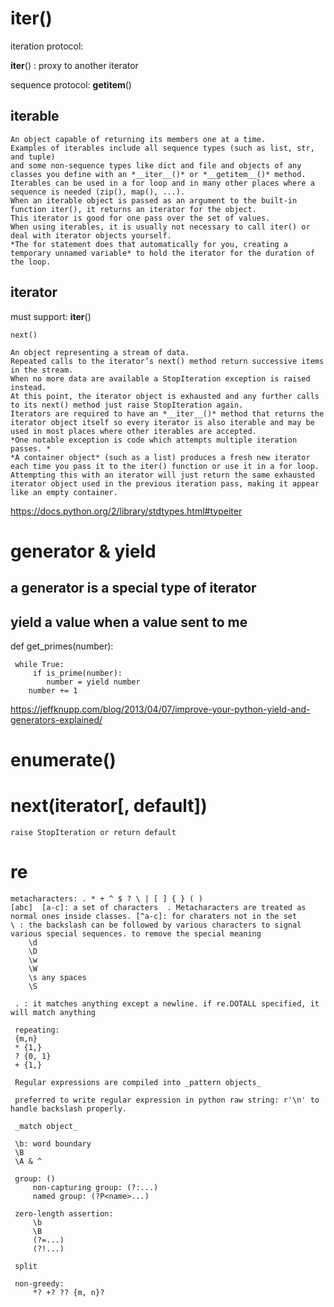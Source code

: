 # iter()
  iteration protocol: 
  
  __iter__()  : proxy to another iterator
  
  sequence protocol: __getitem__()
  
  ## iterable
  
    An object capable of returning its members one at a time. 
    Examples of iterables include all sequence types (such as list, str, and tuple) 
    and some non-sequence types like dict and file and objects of any classes you define with an *__iter__()* or *__getitem__()* method. 
    Iterables can be used in a for loop and in many other places where a sequence is needed (zip(), map(), ...). 
    When an iterable object is passed as an argument to the built-in function iter(), it returns an iterator for the object. 
    This iterator is good for one pass over the set of values. 
    When using iterables, it is usually not necessary to call iter() or deal with iterator objects yourself. 
    *The for statement does that automatically for you, creating a temporary unnamed variable* to hold the iterator for the duration of the loop. 
    
    
  ## iterator
  must support:
    __iter__()
    
    next()
    
    An object representing a stream of data. 
    Repeated calls to the iterator’s next() method return successive items in the stream. 
    When no more data are available a StopIteration exception is raised instead. 
    At this point, the iterator object is exhausted and any further calls to its next() method just raise StopIteration again. 
    Iterators are required to have an *__iter__()* method that returns the iterator object itself so every iterator is also iterable and may be used in most places where other iterables are accepted. 
    *One notable exception is code which attempts multiple iteration passes. *
    *A container object* (such as a list) produces a fresh new iterator each time you pass it to the iter() function or use it in a for loop. 
    Attempting this with an iterator will just return the same exhausted iterator object used in the previous iteration pass, making it appear like an empty container.
    

https://docs.python.org/2/library/stdtypes.html#typeiter


# generator & yield

## a generator is a special type of iterator

## yield a value when a value sent to me
def get_primes(number):

     while True:
         if is_prime(number):
            number = yield number
        number += 1
        
https://jeffknupp.com/blog/2013/04/07/improve-your-python-yield-and-generators-explained/

# enumerate()

# next(iterator[, default]) 
    raise StopIteration or return default
    
    
# re
    metacharacters: . * + ^ $ ? \ | [ ] { } ( ) 
    [abc]  [a-c]: a set of characters  . Metacharacters are treated as normal ones inside classes. [^a-c]: for charaters not in the set
    \ : the backslash can be followed by various characters to signal various special sequences. to remove the special meaning
        \d
        \D
        \w
        \W
        \s any spaces
        \S
        
     . : it matches anything except a newline. if re.DOTALL specified, it will match anything
     
     repeating:
     {m,n}
     * {1,}
     ? {0, 1}
     + {1,}
     
     Regular expressions are compiled into _pattern objects_
     
     preferred to write regular expression in python raw string: r'\n' to handle backslash properly.
     
     _match object_
     
     \b: word boundary
     \B
     \A & ^
     
     group: ()
         non-capturing group: (?:...)
         named group: (?P<name>...)
    
     zero-length assertion:
         \b
         \B
         (?=...)
         (?!...)
         
     split
     
     non-greedy:
         *? +? ?? {m, n}?
     
